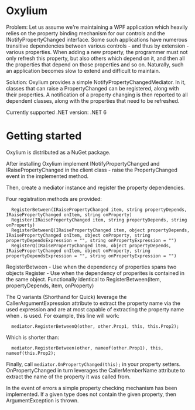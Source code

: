 # Oxylium
Problem: Let us assume we're maintaining a WPF application which heavily relies on the property binding mechanism for our controls and the INotifyPropertyChanged interface. Some such applications have numerous transitive dependencies between various controls - and thus by extension - various properties. When adding a new property, the programmer must not only refresh this property, but also others which depend on it, and then all the properties that depend on those properties and so on. Naturally, such an application becomes slow to extend and difficult to maintain.

Solution: Oxylium provides a simple NotifyPropertyChangedMediator. In it, classes that can raise a PropertyChanged can be registered, along with their properties. A notification of a property changing is then reported to all dependent classes, along with the properties that need to be refreshed.

Currently supported .NET version: .NET 6

# Getting started
Oxylium is distributed as a NuGet package.

After installing Oxylium implement INotifyPropertyChanged and IRaisePropertyChanged in the client class - raise the PropertyChanged event in the implemented method.

Then, create a mediator instance and register the property dependencies.

Four registration methods are provided:
```
  RegisterBetween(IRaisePropertyChanged item, string propertyDepends, IRaisePropertyChanged onItem, string onProperty)
  Register(IRaisePropertyChanged item, string propertyDepends, string onProperty)
  RegisterBetweenQ(IRaisePropertyChanged item, object propertyDepends, IRaisePropertyChanged onItem, object onProperty, string propertyDependsExpression = "", string onPropertyExpression = "")
  RegisterQ(IRaisePropertyChanged item, object propertyDepends, IRaisePropertyChanged onItem, object onProperty, string propertyDependsExpression = "", string onPropertyExpression = "")
```
RegisterBetween - Use when the dependency of properties spans two objects
Register - Use when the dependency of properites is contained in the same object. Functionally identical to RegisterBetween(item, propertyDepends, item, onProperty)

The Q variants (Shorthand for Quick) leverage the CallerArgumentExpression attribute to extract the property name via the used expression and are at most capable of extracting the property name when . is used.
For example, this line will work:
```
  mediator.RegisterBetweenQ(other, other.Prop1, this, this.Prop2);
```
Which is shorter than:
```
  mediator.RegisterBetween(other, nameof(other.Prop1), this, nameof(this.Prop2);
```
  
Finally, call ```mediator.OnPropertyChanged(this);``` in your property setters. OnPropertyChanged in turn leverages the CallerMemberName attribute to extract the name of the property it was called from.
  
In the event of errors a simple property checking mechanism has been implemented. If a given type does not contain the given property, then ArgumentException is thrown.
